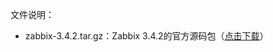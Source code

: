 文件说明：
- zabbix-3.4.2.tar.gz：Zabbix 3.4.2的官方源码包（[点击下载](https://raw.githubusercontent.com/ghoulich/zabbix/master/source/zabbix-3.4.2.tar.gz "点击下载")）
